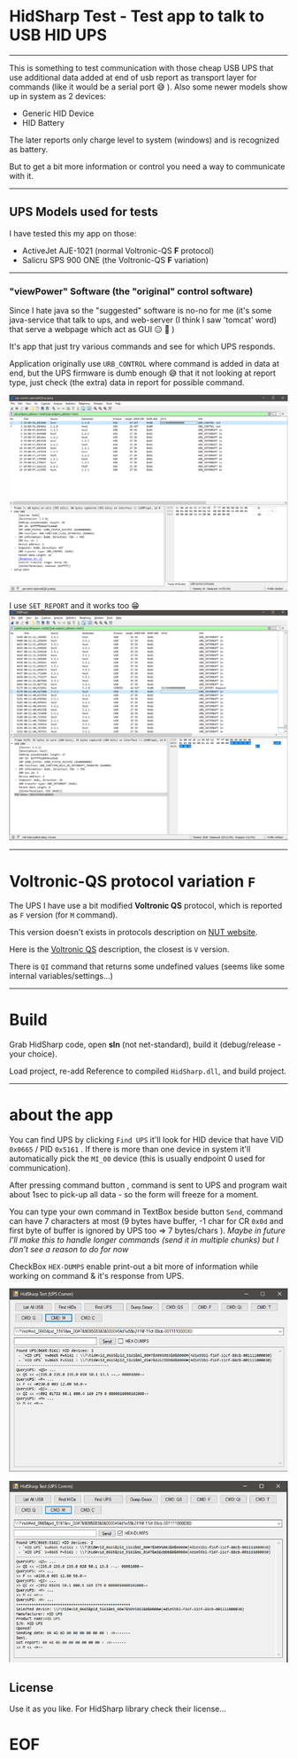 # HidSharp Test - Test app to talk to USB HID UPS
----

This is something to test communication with those cheap USB UPS that use additional data added at end of usb report as transport layer for commands (like it would be a serial port :sweat_smile: ). 
Also some newer models show up in system as 2 devices: 

- Generic HID Device
- HID Battery

The later reports only charge level to system (windows) and is recognized as battery.


But to get a bit more information or control you need a way to communicate with it. 

----
## UPS Models used for tests

I have tested this my app on those:
- ActiveJet AJE-1021 (normal Voltronic-QS **F** protocol)
- Salicru SPS 900 ONE (the Voltronic-QS **F** variation)

----
### "viewPower" Software (the "original" control software)
Since I hate java so the "suggested" software is no-no for me (it's some java-service that talk to ups, and web-server (I think I saw 'tomcat' word) that serve a webpage which act as GUI :expressionless: :vomiting_face: )

It's app that just try various commands and see for which UPS responds.

Application originally use ```URB_CONTROL``` where command is added in data at end, but the UPS firmware is dumb enough :sweat_smile: that it not looking at report type, just check (the extra) data in report for possible command.

![original captured communication](images/HIDUPScomm-cap.png)


I use ```SET_REPORT``` and it works too :grin: 
![my way](images/HIDUPSappWirS.png)

----
# Voltronic-QS protocol variation ```F```
The UPS I have use a bit modified **Voltronic QS** protocol, which is reported as ```F``` version (for ```M``` command). 

This version doesn't exists in protocols description on [NUT website](https://networkupstools.org/). 

Here is the [Voltronic QS](https://networkupstools.org/protocols/voltronic-qs.html#V-protocol-queries) description, the closest is ```V``` version.

There is ```QI``` command that returns some undefined values (seems like some internal variables/settings...)

----
# Build
Grab HidSharp code, open **sln** (not net-standard), build it (debug/release - your choice). 

Load project, re-add Reference to compiled ```HidSharp.dll```, and build project.

----
# about the app
You can find UPS by clicking ```Find UPS``` it'll look for HID device that have VID ```0x0665``` / PID ```0x5161``` . If there is more than one device in system it'll automatically pick the ```MI_00``` device (this is usually endpoint 0 used for communication).

After pressing command button , command is sent to UPS and program wait about 1sec to pick-up all data - so the form will freeze for a moment.

You can type your own command in TextBox beside button ```Send```, command can have 7 characters at most (9 bytes have buffer, -1 char for CR ```0x0d``` and first byte of buffer is ignored by UPS too => 7 bytes/chars ).
*Maybe in future I'll make this to handle longer commands (send it in multiple chunks) but I don't see a reason to do for now*

CheckBox ```HEX-DUMPS``` enable print-out a bit more of information while working on command & it's response from UPS.


![app-screenshot-1](images/HIDUPSapp1.png)

![app-screenshot-2](images/HIDUPSapp2.png)


## License
Use it as you like. For HidSharp library check their license...

# EOF